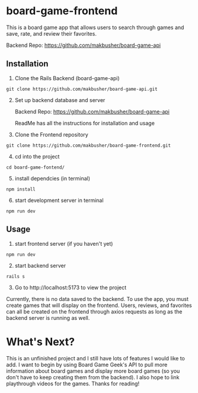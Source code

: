 # board-game-frontend

This is a board game app that allows users to search through games and save, rate, and review their favorites. 

Backend Repo: https://github.com/makbusher/board-game-api

## Installation 

1) Clone the Rails Backend (board-game-api) 
```
git clone https://github.com/makbusher/board-game-api.git
```
2) Set up backend database and server 

   Backend Repo: https://github.com/makbusher/board-game-api 
   
   ReadMe has all the instructions for installation and usage

3) Clone the Frontend repository
```
git clone https://github.com/makbusher/board-game-frontend.git
```
4) cd into the project
```
cd board-game-fontend/
```
5) install dependcies (in terminal)
```
npm install 
```
6) start development server in terminal
```
npm run dev
```

## Usage
1) start frontend server (if you haven't yet)
```
npm run dev
```
2) start backend server
```
rails s 
```
3) Go to http://localhost:5173 to view the project

 Currently, there is no data saved to the backend. To use the app, you must create games that will display on the frontend. Users, reviews, and favorites can all be created on the frontend through axios requests as long as the backend server is running as well.
 
 # What's Next?
 This is an unfinished project and I still have lots of features I would like to add. I want to begin by using Board Game Geek's API to pull more information about board games and display more board games (so you don't have to keep creating them from the backend). I also hope to link playthrough videos for the games. Thanks for reading!
